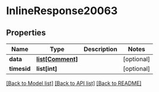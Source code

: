 # InlineResponse20063

## Properties
Name | Type | Description | Notes
------------ | ------------- | ------------- | -------------
**data** | [**list[Comment]**](Comment.md) |  | [optional] 
**timesid** | **list[int]** |  | [optional] 

[[Back to Model list]](../README.md#documentation-for-models) [[Back to API list]](../README.md#documentation-for-api-endpoints) [[Back to README]](../README.md)



